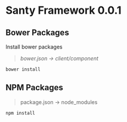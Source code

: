 # Santy Framework 0.0.1
## Bower Packages
Install bower packages
> *bower.json -> client/component*
```
bower install
```
## NPM Packages
> package.json -> node_modules
```
npm install
```